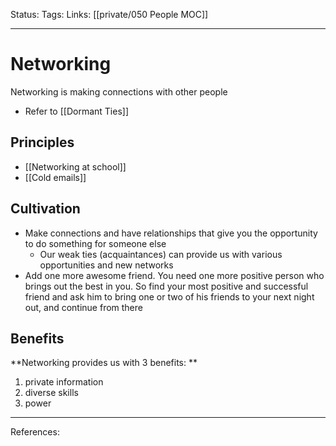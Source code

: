 Status:
Tags:
Links: [[private/050 People MOC]]
___
# Networking
Networking is making connections with other people
- Refer to [[Dormant Ties]]
## Principles
- [[Networking at school]]
- [[Cold emails]]
## Cultivation
- Make connections and have  relationships that give you the opportunity to do something for someone else
	- Our weak ties (acquaintances) can provide us with various opportunities and new networks
- Add one more awesome friend. You need one more positive person who brings out the best in you. So find your most positive and successful friend and ask him to bring one or two of his friends to your next night out, and continue from there
## Benefits
**Networking provides us with 3 benefits: **
1. private information
2. diverse skills
3. power
___
References: